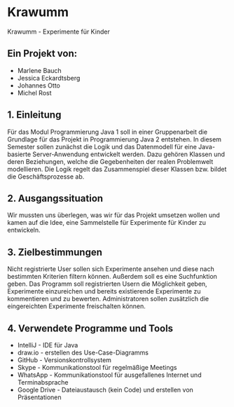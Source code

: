 # Krawumm
Krawumm - Experimente für Kinder

## Ein Projekt von:
* Marlene Bauch
* Jessica Eckardtsberg
* Johannes Otto
* Michel Rost

## 1. Einleitung
Für das Modul Programmierung Java 1 soll in einer Gruppenarbeit die Grundlage für das Projekt in Programmierung Java 2 entstehen. In diesem Semester sollen zunächst die Logik und das Datenmodell für eine Java-basierte Server-Anwendung entwickelt werden. Dazu gehören Klassen und deren Beziehungen, welche die Gegebenheiten der realen Problemwelt modellieren. Die Logik regelt das Zusammenspiel dieser Klassen bzw. bildet die Geschäftsprozesse ab.

## 2. Ausgangssituation
Wir mussten uns überlegen, was wir für das Projekt umsetzen wollen und kamen auf die Idee, eine Sammelstelle für Experimente für Kinder zu entwickeln.

## 3. Zielbestimmungen
Nicht registrierte User sollen sich Experimente ansehen und diese nach bestimmten Kriterien filtern können. Außerdem soll es eine Suchfunktion geben.
Das Programm soll registrierten Usern die Möglichkeit geben, Experimente einzureichen und bereits existierende Experimente zu kommentieren und zu bewerten.
Administratoren sollen zusätzlich die eingereichten Experimente freischalten können.

## 4. Verwendete Programme und Tools
* IntelliJ      - IDE für Java
* draw.io       - erstellen des Use-Case-Diagramms
* GitHub        - Versionskontrollsystem
* Skype         - Kommunikationstool für regelmäßige Meetings
* WhatsApp      - Kommunikationstool für ausgefallenes Internet und Terminabsprache
* Google Drive  - Dateiaustausch (kein Code) und erstellen von Präsentationen
